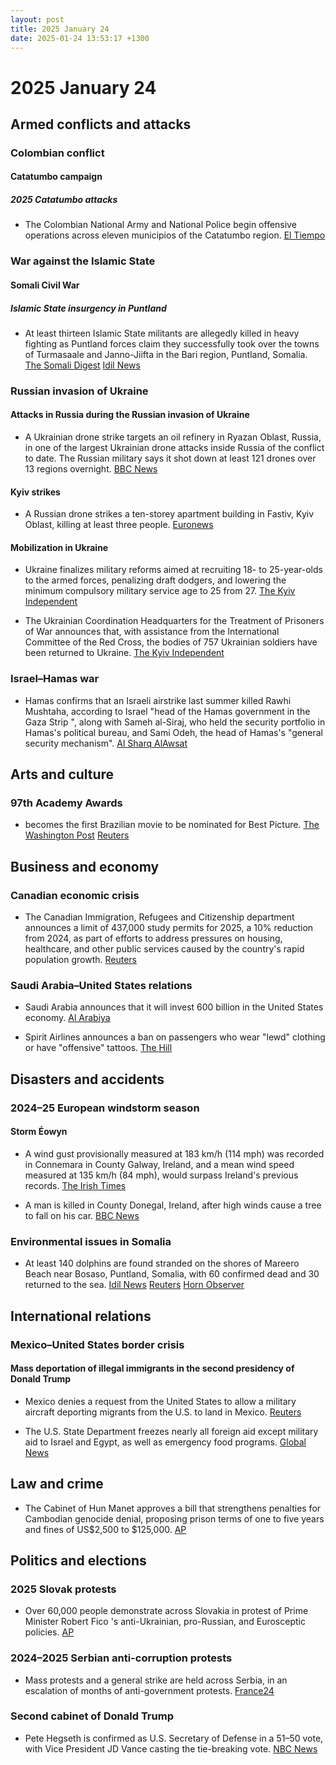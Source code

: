 ```yaml
---
layout: post
title: 2025 January 24
date: 2025-01-24 13:53:17 +1300
---
```


# 2025 January 24

## Armed conflicts and attacks

### Colombian conflict

#### Catatumbo campaign

##### 2025 Catatumbo attacks

- The Colombian National Army and National Police begin offensive operations across eleven municipios of the Catatumbo region. [El Tiempo](https://www.eltiempo.com/justicia/conflicto-y-narcotrafico/arrancan-las-operaciones-ofensivas-en-catatumbo-mindefensa-y-cupula-de-la-fuerza-publica-pasan-revista-3420649)

### War against the Islamic State

#### Somali Civil War

##### Islamic State insurgency in Puntland

- At least thirteen Islamic State militants are allegedly killed in heavy fighting as Puntland forces claim they successfully took over the towns of Turmasaale and Janno-Jiifta in the Bari region, Puntland, Somalia. [The Somali Digest](https://thesomalidigest.com/puntland-troops-seize-strategic-mountain-village-deal-blow-to-isis/) [Idil News](https://www.idilnews.com/puntland-forces-seize-key-towns-from-isis-gain-strategic-advantage-in-bari-region/)

### Russian invasion of Ukraine

#### Attacks in Russia during the Russian invasion of Ukraine

- A Ukrainian drone strike targets an oil refinery in Ryazan Oblast, Russia, in one of the largest Ukrainian drone attacks inside Russia of the conflict to date. The Russian military says it shot down at least 121 drones over 13 regions overnight. [BBC News](https://www.bbc.co.uk/news/articles/cvg84r5g8d0o)

#### Kyiv strikes

- A Russian drone strikes a ten-storey apartment building in Fastiv, Kyiv Oblast, killing at least three people. [Euronews](https://www.euronews.com/2025/01/24/at-least-three-killed-in-overnight-russian-drone-attack-on-kyiv)

#### Mobilization in Ukraine

- Ukraine finalizes military reforms aimed at recruiting 18- to 25-year-olds to the armed forces, penalizing draft dodgers, and lowering the minimum compulsory military service age to 25 from 27. [The Kyiv Independent](https://kyivindependent.com/ukraine-finalizes-draft-reform-to-attract-18-to-25-year-olds-media-reports/)

- The Ukrainian Coordination Headquarters for the Treatment of Prisoners of War announces that, with assistance from the International Committee of the Red Cross, the bodies of 757 Ukrainian soldiers have been returned to Ukraine. [The Kyiv Independent](https://kyivindependent.com/ukraine-repatriates-757-bodies/)

### Israel–Hamas war

- Hamas confirms that an Israeli airstrike last summer killed Rawhi Mushtaha, according to Israel "head of the Hamas government in the Gaza Strip ", along with Sameh al-Siraj, who held the security portfolio in Hamas's political bureau, and Sami Odeh, the head of Hamas's "general security mechanism". [Al Sharq AlAwsat](https://aawsat.com/%D8%A7%D9%84%D8%B9%D8%A7%D9%84%D9%85-%D8%A7%D9%84%D8%B9%D8%B1%D8%A8%D9%8A/%D8%A7%D9%84%D9%85%D8%B4%D8%B1%D9%82-%D8%A7%D9%84%D8%B9%D8%B1%D8%A8%D9%8A/5104053-%D8%AD%D9%85%D8%A7%D8%B3-%D8%AA%D8%A8%D9%84%D8%BA-%D8%B9%D8%A7%D8%A6%D9%84%D8%A7%D8%AA-%D9%84%D9%82%D9%8A%D8%A7%D8%AF%D9%8A%D9%8A%D9%87%D8%A7-%D8%A8%D9%85%D9%82%D8%AA%D9%84%D9%87%D9%85-%D9%81%D9%85%D9%86-%D9%87%D9%85%D8%9F)

## Arts and culture

### 97th Academy Awards

- becomes the first Brazilian movie to be nominated for Best Picture. [The Washington Post](https://www.washingtonpost.com/entertainment/movies/2025/01/23/oscar-nominations-where-watch-stream/) [Reuters](https://www.reuters.com/lifestyle/brazilians-jubilant-im-still-here-historic-oscar-nomination-best-picture-2025-01-23/)

## Business and economy

### Canadian economic crisis

- The Canadian Immigration, Refugees and Citizenship department announces a limit of 437,000 study permits for 2025, a 10% reduction from 2024, as part of efforts to address pressures on housing, healthcare, and other public services caused by the country's rapid population growth. [Reuters](https://www.reuters.com/world/americas/canada-reduces-international-student-permits-second-year-2025-01-24/)

### Saudi Arabia–United States relations

- Saudi Arabia announces that it will invest 600 billion in the United States economy. [Al Arabiya](https://english.alarabiya.net/News/saudi-arabia/2025/01/24/saudi-economy-minister-says-600-bln-package-with-us-includes-investments-procurement)

- Spirit Airlines announces a ban on passengers who wear "lewd" clothing or have "offensive" tattoos. [The Hill](https://thehill.com/policy/transportation/5105837-spirit-airlines-rules-clothing-tattoos/)

## Disasters and accidents

### 2024–25 European windstorm season

#### Storm Éowyn

- A wind gust provisionally measured at 183 km/h (114 mph) was recorded in Connemara in County Galway, Ireland, and a mean wind speed measured at 135 km/h (84 mph), would surpass Ireland's previous records. [The Irish Times](https://www.irishtimes.com/environment/2025/01/24/storm-eowyn-live-updates-status-red-warning-ireland-met-eireann-power-outages-transport/)

- A man is killed in County Donegal, Ireland, after high winds cause a tree to fall on his car. [BBC News](https://www.bbc.com/news/articles/c78x4503neyo)

### Environmental issues in Somalia

- At least 140 dolphins are found stranded on the shores of Mareero Beach near Bosaso, Puntland, Somalia, with 60 confirmed dead and 30 returned to the sea. [Idil News](https://www.idilnews.com/puntland-mass-dolphin-stranding-prompts-environmental-investigation-in-bosaso-of-bari-region/) [Reuters](https://www.reuters.com/world/africa/more-than-100-dead-dolphins-found-somali-coast-cause-mystery-2025-01-24/) [Horn Observer](https://hornobserver.com/articles/3144/Over-100-dolphins-were-washed-ashore-in-Somalias-northeastern-region-of-Puntland)

## International relations

### Mexico–United States border crisis

#### Mass deportation of illegal immigrants in the second presidency of Donald Trump

- Mexico denies a request from the United States to allow a military aircraft deporting migrants from the U.S. to land in Mexico. [Reuters](https://www.reuters.com/world/americas/mexico-refuses-us-military-flight-deporting-migrants-sources-say-2025-01-25/)

- The U.S. State Department freezes nearly all foreign aid except military aid to Israel and Egypt, as well as emergency food programs. [Global News](https://globalnews.ca/news/10976873/us-foreign-assistance-new-funding-frozen/)

## Law and crime

- The Cabinet of Hun Manet approves a bill that strengthens penalties for Cambodian genocide denial, proposing prison terms of one to five years and fines of US$2,500 to $125,000. [AP](https://apnews.com/article/law-genocide-denialism-politics-history-b85cd51c0657eb73b33850add280737e)

## Politics and elections

### 2025 Slovak protests

- Over 60,000 people demonstrate across Slovakia in protest of Prime Minister Robert Fico 's anti-Ukrainian, pro-Russian, and Eurosceptic policies. [AP](https://apnews.com/article/slovakia-anti-government-protests-russia-robert-fico-bfd1a3b2277d91fcf55b698b9c5dae55)

### 2024–2025 Serbian anti-corruption protests

- Mass protests and a general strike are held across Serbia, in an escalation of months of anti-government protests. [France24](https://www.france24.com/en/live-news/20250124-serbians-strike-in-protest-over-fatal-roof-collapse)

### Second cabinet of Donald Trump

- Pete Hegseth is confirmed as U.S. Secretary of Defense in a 51–50 vote, with Vice President JD Vance casting the tie-breaking vote. [NBC News](https://www.nbcnews.com/politics/congress/senate-vote-confirm-pete-hegseth-defense-secretary-rcna189058)